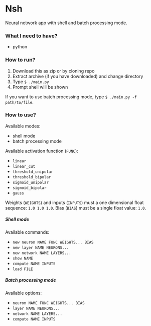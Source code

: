 # Nsh

Neural network app with shell and batch processing mode.

### What I need to have?

*   python

### How to run?

1.  Download this as zip or by cloning repo
2.  Extract archive (if you have downloaded) and change directory
3.  Type ``$ ./main.py``
4.  Prompt shell will be shown

If you want to use batch processing mode, type ``$ ./main.py -f path/to/file``.

### How to use?

Available modes:

*   shell mode
*   batch processing mode

Available activation function (``FUNC``):

*   ``linear``
*   ``linear_cut``
*   ``threshold_unipolar``
*   ``threshold_bipolar``
*   ``sigmoid_unipolar``
*   ``sigmoid_bipolar``
*   ``gauss``

Weights (``WEIGHTS``) and inputs (``INPUTS``) must a one dimensional float sequence: ``1.0 1.0 1.0``.
Bias (``BIAS``) must be a single float value: ``1.0``.

##### Shell mode

Available commands:

*   ``new neuron NAME FUNC WEIGHTS... BIAS``
*   ``new layer NAME NEURONS...``
*   ``new network NAME LAYERS...``
*   ``show NAME``
*   ``compute NAME INPUTS``
*   ``load FILE``

##### Batch processing mode

Available options:

*   ``neuron NAME FUNC WEIGHTS... BIAS``
*   ``layer NAME NEURONS...``
*   ``network NAME LAYERS...``
*   ``compute NAME INPUTS``
